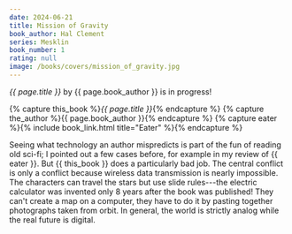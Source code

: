 ```yaml
---
date: 2024-06-21
title: Mission of Gravity
book_author: Hal Clement
series: Mesklin
book_number: 1
rating: null
image: /books/covers/mission_of_gravity.jpg
---
```


<cite class="book-title">{{ page.title }}</cite> by <span
class="author-name">{{ page.book_author }}</span> is in progress!

{% capture this_book %}<cite class="book-title">{{ page.title }}</cite>{% endcapture %}
{% capture the_author %}<span class="author-name">{{ page.book_author }}</span>{% endcapture %}
{% capture eater %}{% include book_link.html title="Eater" %}{% endcapture %}

Seeing what technology an author mispredicts is part of the fun of reading old
sci-fi; I pointed out a few cases before, for example in my review of {{
eater }}. But {{ this_book }} does a particularly bad job. The central
conflict is only a conflict because wireless data transmission is nearly
impossible. The characters can travel the stars but use slide rules---the
electric calculator was invented only 8 years after the book was published!
They can't create a map on a computer, they have to do it by pasting together
photographs taken from orbit. In general, the world is strictly analog while
the real future is digital.
